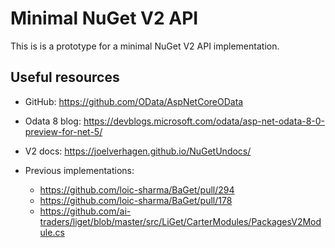# Minimal NuGet V2 API

This is is a prototype for a minimal NuGet V2 API implementation.

## Useful resources

* GitHub: https://github.com/OData/AspNetCoreOData
* Odata 8 blog: https://devblogs.microsoft.com/odata/asp-net-odata-8-0-preview-for-net-5/
* V2 docs: https://joelverhagen.github.io/NuGetUndocs/

* Previous implementations:
    * https://github.com/loic-sharma/BaGet/pull/294
    * https://github.com/loic-sharma/BaGet/pull/178
    * https://github.com/ai-traders/liget/blob/master/src/LiGet/CarterModules/PackagesV2Module.cs